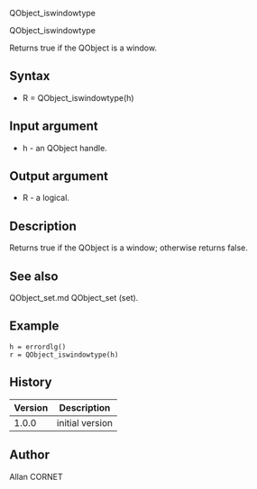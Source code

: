 



QObject_iswindowtype


QObject_iswindowtype

Returns true if the QObject is a window.

## Syntax

- R = QObject_iswindowtype(h)

## Input argument

 - h - an QObject handle.

## Output argument

 - R - a logical.

## Description


  <p>Returns true if the QObject is a window; otherwise returns false.</p>


## See also

QObject_set.md QObject_set (set).
## Example

```Nelson
h = errordlg()
r = QObject_iswindowtype(h)
```

## History

|Version|Description|
|------|------|
|1.0.0|initial version|


## Author

Allan CORNET



